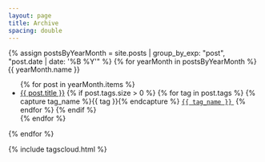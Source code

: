 ```yaml
---
layout: page
title: Archive
spacing: double
---
```


<body>
{% assign postsByYearMonth = site.posts | group_by_exp: "post", "post.date | date: '%B %Y'" %}
{% for yearMonth in postsByYearMonth %}
  <!-- {{ yearMonth.name }} -->
<p style="margin: -1px;">{{ yearMonth.name }}</p>
  <ul>
    {% for post in yearMonth.items %}
      <li><a href="{{ post.url | relative_url }}">{{ post.title }}</a>
      {% if post.tags.size > 0 %}
        {% for tag in post.tags %}
          {% capture tag_name %}{{ tag }}{% endcapture %}
          <a href="/tag/{{ tag_name }}"><code class="highligher-rouge"><nobr>{{ tag_name }}</nobr></code>&nbsp;</a>
        {% endfor %}
      {% endif %}
      </li>
    {% endfor %}</ul>

{% endfor %}

{% include tagscloud.html %}

</body>
